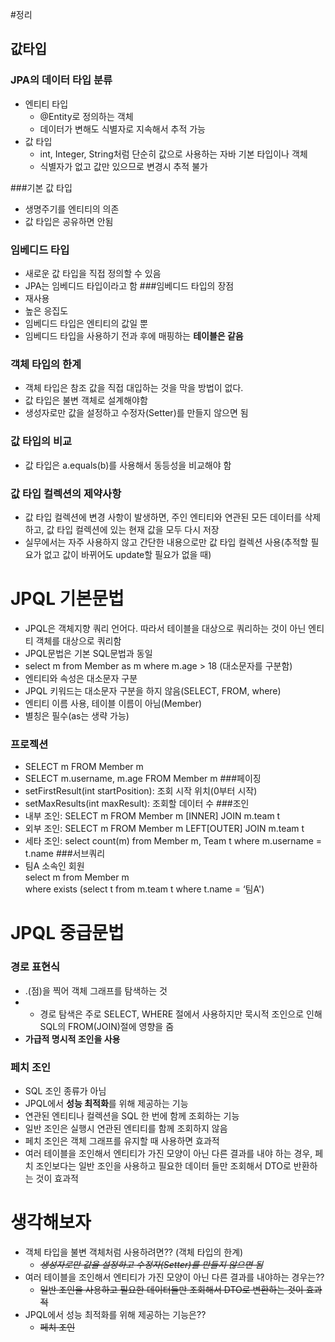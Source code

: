 #정리
## 값타입
### JPA의 데이터 타입 분류
* 엔티티 타입
    * @Entity로 정의하는 객체
    * 데이터가 변해도 식별자로 지속해서 추적 가능
* 값 타입
    * int, Integer, String처럼 단순히 값으로 사용하는 자바 기본 타입이나 객체
    * 식별자가 없고 값만 있으므로 변경시 추적 불가

###기본 값 타입
* 생명주기를 엔티티의 의존
* 값 타입은 공유하면 안됨

### 임베디드 타입
* 새로운 값 타입을 직접 정의할 수 있음
* JPA는 임베디드 타입이라고 함
###임베디드 타입의 장점
* 재사용
* 높은 응집도
* 임베디드 타입은 엔티티의 값일 뿐
* 임베디드 타입을 사용하기 전과 후에 매핑하는 **테이블은 같음**
### 객체 타입의 한계
* 객체 타입은 참조 값을 직접 대입하는 것을 막을 방법이 없다.
* 값 타입은 불변 객체로 설계해야함
* 생성자로만 값을 설정하고 수정자(Setter)를 만들지 않으면 됨

### 값 타입의 비교
* 값 타입은 a.equals(b)를 사용해서 동등성을 비교해야 함
### 값 타입 컬렉션의 제약사항
* 값 타입 컬렉션에 변경 사항이 발생하면, 주인 엔티티와 연관된 모든 데이터를 삭제하고, 값 타입 컬렉션에 있는 현재 값을 모두 다시 저장
* 실무에서는 자주 사용하지 않고 간단한 내용으로만 값 타입 컬렉션 사용(추적할 필요가 없고 값이 바뀌어도 update할 필요가 없을 때)

# JPQL 기본문법
* JPQL은 객체지향 쿼리 언어다. 따라서 테이블을 대상으로 쿼리하는 것이 아닌 엔티티 객체를 대상으로 쿼리함
* JPQL문법은 기본 SQL문법과 동일
* select m from Member as m where m.age > 18 (대소문자를 구분함)
* 엔티티와 속성은 대소문자 구분
* JPQL 키워드는 대소문자 구분을 하지 않음(SELECT, FROM, where)
* 엔티티 이름 사용, 테이블 이름이 아님(Member)
* 별칭은 필수(as는 생략 가능)
### 프로젝션
* SELECT m FROM Member m 
* SELECT m.username, m.age FROM Member m
###페이징
* setFirstResult(int startPosition): 조회 시작 위치(0부터 시작)
* setMaxResults(int maxResult): 조회할 데이터 수
###조인
* 내부 조인: SELECT m FROM Member m [INNER] JOIN m.team t
* 외부 조인: SELECT m FROM Member m LEFT[OUTER] JOIN m.team t
* 세타 조인: select count(m) from Member m, Team t where m.username = t.name
###서브쿼리
* 팀A 소속인 회원  
  select m from Member m  
  where exists (select t from m.team t where t.name = ‘팀A')
# JPQL 중급문법
### 경로 표현식
* .(점)을 찍어 객체 그래프를 탐색하는 것
* * 경로 탐색은 주로 SELECT, WHERE 절에서 사용하지만 묵시적 조인으로 인해 SQL의 FROM(JOIN)절에 영향을 줌
* **가급적 명시적 조인을 사용**
### 페치 조인
* SQL 조인 종류가 아님
* JPQL에서 **성능 최적화**를 위해 제공하는 기능
* 연관된 엔티티나 컬렉션을 SQL 한 번에 함께 조회하는 기능
* 일반 조인은 실행시 연관된 엔티티를 함께 조회하지 않음
* 페치 조인은 객체 그래프를 유지할 때 사용하면 효과적
* 여러 테이블을 조인해서 엔티티가 가진 모양이 아닌 다른 결과를 내야 하는 경우, 페치 조인보다는 일반 조인을 사용하고 필요한 데이터 들만 조회해서 DTO로 반환하는 것이 효과적

# 생각해보자
* 객체 타입을 불변 객체처럼 사용하려면?? (객체 타입의 한계)
  * _~~생성자로만 값을 설정하고 수정자(Setter)를 만들지 않으면 됨~~_
* 여러 테이블을 조인해서 엔티티가 가진 모양이 아닌 다른 결과를 내야하는 경우는??
  * ~~일반 조인을 사용하고 필요한 데이터들만 조회해서 DTO로 변환하는 것이 효과적~~
* JPQL에서 성능 최적화를 위해 제공하는 기능은??
  * ~~페치 조인~~


